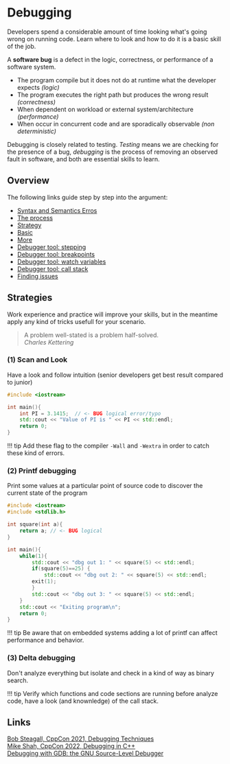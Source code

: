 # Debugging

Developers spend a considerable amount of time looking what's going wrong on running code. Learn where to look and how to do it is a basic skill of the job.

A **software bug** is a defect in the logic, correctness, or performance of a software system.

+ The program compile but it does not do at runtime what the developer expects *(logic)*
+ The program executes the right path but produces the wrong result *(correctness)*
+ When dependent on workload or external system/architecture *(performance)*
+ When occur in concurrent code and are sporadically observable *(non deterministic)*

Debugging is closely related to testing. *Testing* means we are checking for the presence of a bug, *debugging* is the process of removing an observed fault in software, and both are essential skills to learn.

## Overview

The following links guide step by step into the argument:

+ [Syntax and Semantics Erros](https://www.learncpp.com/cpp-tutorial/syntax-and-semantic-errors/)
+ [The process](https://www.learncpp.com/cpp-tutorial/the-debugging-process/)
+ [Strategy](https://www.learncpp.com/cpp-tutorial/a-strategy-for-debugging/)
+ [Basic](https://www.learncpp.com/cpp-tutorial/basic-debugging-tactics/)
+ [More](https://www.learncpp.com/cpp-tutorial/more-debugging-tactics/)
+ [Debugger tool: stepping](https://www.learncpp.com/cpp-tutorial/using-an-integrated-debugger-stepping/)
+ [Debugger tool: breakpoints](https://www.learncpp.com/cpp-tutorial/using-an-integrated-debugger-running-and-breakpoints/)
+ [Debugger tool: watch variables](https://www.learncpp.com/cpp-tutorial/using-an-integrated-debugger-watching-variables/)
+ [Debugger tool: call stack](https://www.learncpp.com/cpp-tutorial/using-an-integrated-debugger-the-call-stack/)
+ [Finding issues](https://www.learncpp.com/cpp-tutorial/finding-issues-before-they-become-problems/)

## Strategies

Work experience and practice will improve your skills, but in the meantime apply any kind of tricks usefull for your scenario.

> A problem well-stated is a problem half-solved.  
> *Charles Kettering*

### (1) Scan and Look

Have a look and follow intuition (senior developers get best result compared to junior)

```cpp
#include <iostream>

int main(){
    int PI = 3.1415;  // <- BUG logical error/typo
    std::cout << "Value of PI is " << PI << std::endl;
    return 0;
}
```

!!! tip
    Add these flag to the compiler `-Wall` and `-Wextra` in order to catch these kind of errors.

### (2) Printf debugging

Print some values at a particular point of source code to discover the current state of the program

```cpp
#include <iostream>
#include <stdlib.h>

int square(int a){
    return a; // <- BUG logical
}

int main(){
    while(1){
        std::cout << "dbg out 1: " << square(5) << std::endl;
        if(square(5)==25) {
            std::cout << "dbg out 2: " << square(5) << std::endl;
	    exit(1);
        }
        std::cout << "dbg out 3: " << square(5) << std::endl;
    }
    std::cout << "Exiting program\n";
    return 0;
}
```

!!! tip
    Be aware that on embedded systems adding a lot of printf can affect performance and behavior.

### (3) Delta debugging

Don't analyze everything but isolate and check in a kind of way as binary search.

!!! tip
    Verify which functions and code sections are running before analyze code, have a look (and knownledge) of the call stack.

## Links

[Bob Steagall, CppCon 2021, Debugging Techniques](https://youtu.be/M7fV-eQwxrY)  
[Mike Shah, CppCon 2022, Debugging in C++](https://youtu.be/YzIBwqWC6EM)  
[Debugging with GDB: the GNU Source-Level Debugger](https://sourceware.org/gdb/current/onlinedocs/gdb.html/)  
